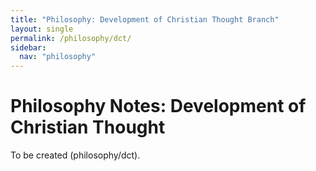 ```yaml
---
title: "Philosophy: Development of Christian Thought Branch"
layout: single
permalink: /philosophy/dct/
sidebar:
  nav: "philosophy"
---
```


# Philosophy Notes: Development of Christian Thought
To be created (philosophy/dct).
